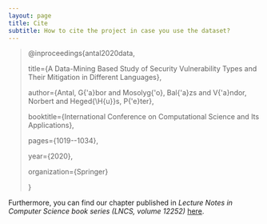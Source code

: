 ```yaml
---
layout: page
title: Cite
subtitle: How to cite the project in case you use the dataset?
---
```


> @inproceedings{antal2020data,
>
>  title={A Data-Mining Based Study of Security Vulnerability Types and Their Mitigation in Different Languages},
>
>  author={Antal, G{\'a}bor and Mosolyg{\'o}, Bal{\'a}zs and V{\'a}ndor, Norbert and Heged{\H{u}}s, P{\'e}ter},
>
>  booktitle={International Conference on Computational Science and Its Applications},
>
>  pages={1019--1034},
>
>  year={2020},
>
>  organization={Springer}
>
> }

Furthermore, you can find our chapter published in *Lecture Notes in Computer Science book series (LNCS, volume 12252)* [here](https://link.springer.com/chapter/10.1007/978-3-030-58811-3_72).